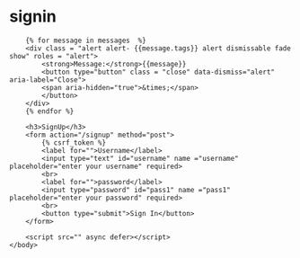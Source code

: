 # signin
<!DOCTYPE html>
<!--[if lt IE 7]>      <html class="no-js lt-ie9 lt-ie8 lt-ie7"> <![endif]-->
<!--[if IE 7]>         <html class="no-js lt-ie9 lt-ie8"> <![endif]-->
<!--[if IE 8]>         <html class="no-js lt-ie9"> <![endif]-->
<!--[if gt IE 8]>      <html class="no-js"> <!--<![endif]-->
<html>
    <head>
        <meta charset="utf-8">
        <meta http-equiv="X-UA-Compatible" content="IE=edge">
        <title></title>
        <meta name="description" content="">
        <meta name="viewport" content="width=device-width, initial-scale=1">
        <link rel="stylesheet" href="">
    </head>
    <body>

        {% for message in messages  %}
        <div class = "alert alert- {{message.tags}} alert dismissable fade show" roles = "alert">
            <strong>Message:</strong>{{message}}
            <button type="button" class = "close" data-dismiss="alert" aria-label="Close">
            <span aria-hidden="true">&times;</span>
            </button>
        </div>
        {% endfor %} 

        <h3>SignUp</h3>
        <form action="/signup" method="post">
            {% csrf_token %}
            <label for="">Username</label>
            <input type="text" id="username" name ="username" placeholder="enter your username" required>
            <br>
            <label for="">password</label>
            <input type="password" id="pass1" name ="pass1" placeholder="enter your password" required>
            <br>
            <button type="submit">Sign In</button>
        </form>
        
        <script src="" async defer></script>
    </body>
</html>
